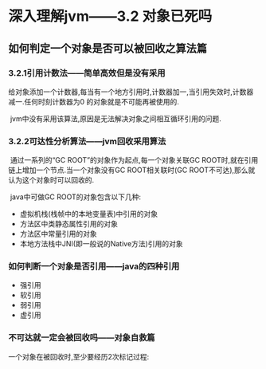 # 深入理解jvm——3.2 对象已死吗

## 如何判定一个对象是否可以被回收之算法篇

### 3.2.1引用计数法——简单高效但是没有采用

​	给对象添加一个计数器,每当有一个地方引用时,计数器加一,当引用失效时,计数器减一.任何时刻计数器为0 的对象就是不可能再被使用的.

​	jvm中没有采用该算法,原因是无法解决对象之间相互循环引用的问题.

### 3.2.2可达性分析算法——jvm回收采用算法

​	通过一系列的“GC ROOT”的对象作为起点,每一个对象关联GC ROOT时,就在引用链上增加一个节点.当一个对象没有GC ROOT相关联时(GC ROOT不可达),那么就认为这个对象时可以回收的.

​	java中可做GC ROOT的对象包含以下几种:

- 虚拟机栈(栈帧中的本地变量表)中引用的对象
- 方法区中类静态属性引用的对象
- 方法区中常量引用的对象
- 本地方法栈中JNI(即一般说的Native方法)引用的对象

### 如何判断一个对象是否引用——java的四种引用

- 强引用
- 软引用
- 弱引用
- 虚引用

### 不可达就一定会被回收吗——对象自救篇

一个对象在被回收时,至少要经历2次标记过程:
